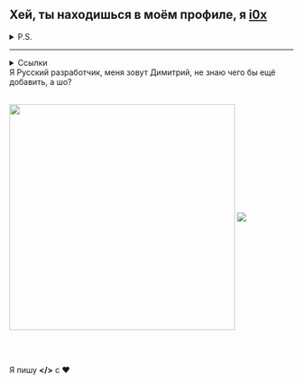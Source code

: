 ## Хей, ты находишься в моём профиле, я [i0x](https://github.com/opqgz/)
<details>
  <summary>P.S.</summary>
  Кто-то занял мой ник так что пришлось поставить себе другой: opqgz.
</details>

------
<details>
  <summary>Ссылки </summary>
  <a href="http://747.rf.gd">
  Мой сайт
  </a>
</details>
Я Русский разработчик, меня зовут Димитрий, не знаю чего бы ещё добавить, а шо?

<br>
<br>

<a href="https://github.com/opqgz"><img width="400" align="center" src="https://github-readme-stats.anuraghazra1.vercel.app/api?username=opqgz&show_icons=true&include_all_commits=true&theme=dark"></a>
<a href="https://github.com/opqgz"><img align="center" src="https://github-readme-stats.anuraghazra1.vercel.app/api/top-langs/?username=opqgz&layout=compact&theme=dark" /></a>

<br><br>

Я пишу **</>** с ❤️
